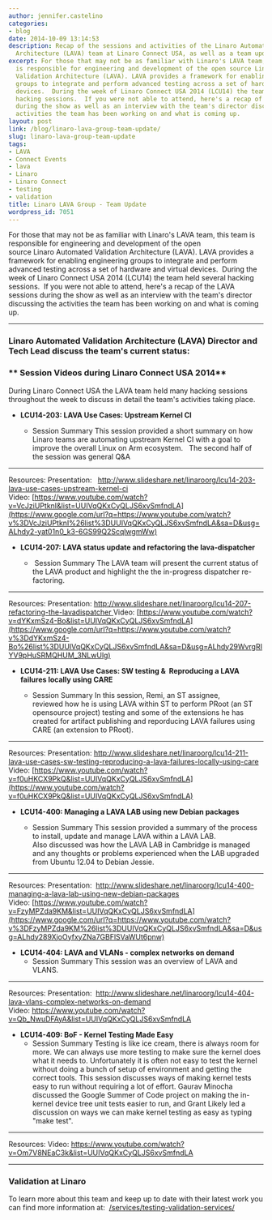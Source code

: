 ```yaml
---
author: jennifer.castelino
categories:
- blog
date: 2014-10-09 13:14:53
description: Recap of the sessions and activities of the Linaro Automation Validation
  Architecture (LAVA) team at Linaro Connect USA, as well as a team update
excerpt: For those that may not be as familiar with Linaro's LAVA team, this team
  is responsible for engineering and development of the open source Linaro Automated
  Validation Architecture (LAVA). LAVA provides a framework for enabling engineering
  groups to integrate and perform advanced testing across a set of hardware and virtual
  devices.  During the week of Linaro Connect USA 2014 (LCU14) the team held several
  hacking sessions.  If you were not able to attend, here's a recap of the LAVA sessions
  during the show as well as an interview with the team's director discussing the
  activities the team has been working on and what is coming up.
layout: post
link: /blog/linaro-lava-group-team-update/
slug: linaro-lava-group-team-update
tags:
- LAVA
- Connect Events
- lava
- Linaro
- Linaro Connect
- testing
- validation
title: Linaro LAVA Group - Team Update
wordpress_id: 7051
---
```


For those that may not be as familiar with Linaro's LAVA team, this team is responsible for engineering and development of the open source Linaro Automated Validation Architecture (LAVA). LAVA provides a framework for enabling engineering groups to integrate and perform advanced testing across a set of hardware and virtual devices.  During the week of Linaro Connect USA 2014 (LCU14) the team held several hacking sessions.  If you were not able to attend, here's a recap of the LAVA sessions during the show as well as an interview with the team's director discussing the activities the team has been working on and what is coming up.

* * *

### **Linaro Automated Validation Architecture (LAVA) Director and Tech Lead discuss the team's current status:**

### ** Session Videos during Linaro Connect USA 2014**

During Linaro Connect USA the LAVA team held many hacking sessions throughout the week to discuss in detail the team's activities taking place.

  * **LCU14-203: LAVA Use Cases: Upstream Kernel CI**

    * Session Summary
This session provided a short summary on how Linaro teams are automating upstream Kernel CI with a goal to improve the overall Linux on Arm ecosystem.   The second half of the session was general Q&A
---------------------------------------------------
Resources:
Presentation:   [http://www.slideshare.net/linaroorg/lcu14-203-lava-use-cases-upstream-kernel-ci
](https://www.google.com/url?q=http://www.slideshare.net/linaroorg/lcu14-203-lava-use-cases-upstream-kernel-ci&sa=D&usg=ALhdy2-jBF-1riYP69wrwmo_bbJh9DjhWQ)Video: [https://www.youtube.com/watch?v=VcJziUPtknI&list=UUIVqQKxCyQLJS6xvSmfndLA](https://www.google.com/url?q=https://www.youtube.com/watch?v%3DVcJziUPtknI%26list%3DUUIVqQKxCyQLJS6xvSmfndLA&sa=D&usg=ALhdy2-yat01n0_k3-6GS99Q2ScqlwgmWw)


  * **LCU14-207: LAVA status update and refactoring the lava-dispatcher**


    *  Session Summary
The LAVA team will present the current status of the LAVA product and highlight the the in-progress dispatcher re-factoring.
---------------------------------------------------
Resources:
Presentation: [http://www.slideshare.net/linaroorg/lcu14-207-refactoring-the-lavadispatcher
](http://www.slideshare.net/linaroorg/lcu14-207-refactoring-the-lavadispatcher)Video: [https://www.youtube.com/watch?v=dYKxmSz4-Bo&list=UUIVqQKxCyQLJS6xvSmfndLA](https://www.google.com/url?q=https://www.youtube.com/watch?v%3DdYKxmSz4-Bo%26list%3DUUIVqQKxCyQLJS6xvSmfndLA&sa=D&usg=ALhdy29WvrgRIYV9pHuSRMQHUM_3NLwUlg)


  * **LCU14-211: LAVA Use Cases: SW testing &  Reproducing a LAVA failures locally using CARE**

    * Session Summary
In this session, Remi, an ST assignee, reviewed how he is using LAVA within ST to perform PRoot (an ST opensource project) testing and some of the extensions he has created for artifact publishing and reporducing LAVA failures using CARE (an extension to PRoot).
---------------------------------------------------
Resources:
Presentation: [http://www.slideshare.net/linaroorg/lcu14-211-lava-use-cases-sw-testing-reproducing-a-lava-failures-locally-using-care
](http://www.slideshare.net/linaroorg/lcu14-211-lava-use-cases-sw-testing-reproducing-a-lava-failures-locally-using-care)Video: [https://www.youtube.com/watch?v=f0uHKCX9PkQ&list=UUIVqQKxCyQLJS6xvSmfndLA](https://www.youtube.com/watch?v=f0uHKCX9PkQ&list=UUIVqQKxCyQLJS6xvSmfndLA)

  * **LCU14-400: Managing a LAVA LAB using new Debian packages**
  
    * Session Summary
This session provided a summary of the process to install, update and manage LAVA within a LAVA LAB. Also discussed was how the LAVA LAB in Cambridge is managed and any thoughts or problems experienced when the LAB upgraded from Ubuntu 12.04 to Debian Jessie.
---------------------------------------------------
Resources:
Presentation:  [http://www.slideshare.net/linaroorg/lcu14-400-managing-a-lava-lab-using-new-debian-packages
](http://www.slideshare.net/linaroorg/lcu14-400-managing-a-lava-lab-using-new-debian-packages)Video: [https://www.youtube.com/watch?v=FzyMPZda9KM&list=UUIVqQKxCyQLJS6xvSmfndLA](https://www.google.com/url?q=https://www.youtube.com/watch?v%3DFzyMPZda9KM%26list%3DUUIVqQKxCyQLJS6xvSmfndLA&sa=D&usg=ALhdy289XjoOyfxyZNa7GBFlSVaWUt6pnw)


  * **LCU14-404: LAVA and VLANs - complex networks on demand**
    * Session Summary
This session was an overview of LAVA and VLANS.
---------------------------------------------------
Resources:
Presentation:  [http://www.slideshare.net/linaroorg/lcu14-404-lava-vlans-complex-networks-on-demand
](http://www.slideshare.net/linaroorg/lcu14-404-lava-vlans-complex-networks-on-demand)Video: [https://www.youtube.com/watch?v=Qb_NwuDFAyA&list=UUIVqQKxCyQLJS6xvSmfndLA
](https://www.google.com/url?q=https://www.youtube.com/watch?v%3DQb_NwuDFAyA%26list%3DUUIVqQKxCyQLJS6xvSmfndLA&sa=D&usg=ALhdy29okgCcHUy2qh7ZV1muV5s7cUUzVw)

  * **LCU14-409: BoF - Kernel Testing Made Easy**
    * Session Summary
Testing is like ice cream, there is always room for more. We can always use more testing to make sure the kernel does what it needs to. Unfortunately it is often not easy to test the kernel without doing a bunch of setup of environment and getting the correct tools. This session discusses ways of making kernel tests easy to run without requiring a lot of effort. Gaurav Minocha discussed the Google Summer of Code project on making the in-kernel device tree unit tests easier to run, and Grant Likely led a discussion on ways we can make kernel testing as easy as typing "make test".
---------------------------------------------------
Resources:
Video: [https://www.youtube.com/watch?v=Om7V8NEaC3k&list=UUIVqQKxCyQLJS6xvSmfndLA
](https://www.google.com/url?q=https://www.youtube.com/watch?v%3DOm7V8NEaC3k%26list%3DUUIVqQKxCyQLJS6xvSmfndLA&sa=D&usg=ALhdy29R5iU06p5imyQnwYGOAYsrtrkV0A)

* * *

### **Validation at Linaro**


To learn more about this team and keep up to date with their latest work you can find more information at:  [/services/testing-validation-services/](/services/testing-validation-services/)